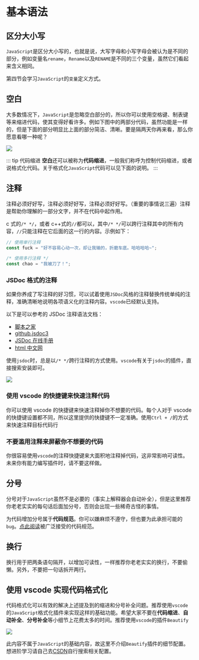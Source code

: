 # 基本语法

## 区分大小写

`JavaScript`是区分大小写的，也就是说，大写字母和小写字母会被认为是不同的部分，例如变量名`rename`，`Rename`以及`RENAME`是不同的三个变量，虽然它们看起来含义相同。

第四节会学习`JavaScript`的`变量`定义方式。

## 空白

大多数情况下，`JavaScript`是忽略空白部分的，所以你可以使用空格键、制表键等来缩进代码，使其变得好看许多。例如下图中的两部分代码，虽然功能是一样的，但是下面的部分明显比上面的部分简洁、清晰。要是隔两天你再来看，那么你愿意看哪一种呢？

![](https://rpg.blue/data/attachment/forum/201608/15/163701w49x9oo554o5occ4.png)

::: tip 代码缩进
**空白**还可以被称为**代码缩进**，一般我们称呼为控制代码缩进，或者说格式化代码。关于格式化`JavaScript`代码可以见下面的说明。
:::

## 注释

注释必须好好写，注释必须好好写，注释必须好好写。（重要的事情说三遍）注释是帮助你理解的一部分文字，并不在代码中起作用。

c 式的`/* */`，或者 c++式的`//`都可以，其中`/* */`可以跨行注释其中的所有内容，`//`只能注释在它后面的这一行的内容。示例如下：

```js
// 使用单行注释
const fuck = "好不容易心动一次，却让我输的，折磨车底。哈哈哈哈~";

/* 使用多行注释 */
const chao = "我被刀了！";
```

### JSDoc 格式的注释 <Badge text='建议'/>

如果你养成了写注释的好习惯，可以试着使用`JSDoc`风格的注释替换传统单纯的注释，准确清晰地说明各项语义化的注释内容。`vscode`已经默认支持。

以下是可以参考的 JSDoc 注释语法文档：

- [脚本之家](http://shouce.jb51.net/jsdoc/index.html)
- [github.jsdoc3](https://jsdoc.app/)
- [JSDoc 在线手册](http://www.dba.cn/book/jsdoc/)
- [html 中文网](https://www.html.cn/doc/jsdoc/)

使用`jsdoc`时，总是以`/* */`跨行注释的方式使用。`vscode`有关于`jsdoc`的插件，直接搜索安装即可。

![](https://i.bmp.ovh/imgs/2022/01/924d562759542f4f.png)

### 使用 vscode 的快捷键来快速注释代码 <Badge text="建议" />

你可以使用 vscode 的快捷键来快速注释掉你不想要的代码。每个人对于 vscode 的快捷键设置都不同，所以这里提供的快捷键不一定准确。使用`Ctrl + /`的方式来快速注释目标代码行

### 不要滥用注释来屏蔽你不想要的代码

你很容易使用`vscode`的注释快捷键来大面积地注释掉代码，这非常影响可读性。未来你有能力编写插件时，请不要这样做。

## 分号

分号对于`JavaScript`虽然不是必要的（事实上解释器会自动补全），但是这里推荐你老老实实的每句话后面加分号，否则会出现一些稀奇古怪的事情。

为代码增加分号属于**代码规范**。你可以嫌麻烦不遵守，但也要为此承担可能的`bug`。[点此阅读](https://blog.csdn.net/sinat_17775997/article/details/88050547)被广泛接受的代码规范。

## 换行

换行用于把两条语句隔开，以增加可读性，一样推荐你老老实实的换行，不要偷懒。另外，不要把一句话拆开两行。

## 使用 vscode 实现代码格式化 <Badge text="建议" />

代码格式化可以有效的解决上述提及到的缩进和分号补全问题。推荐使用`vscode`的`JavaScript`格式化插件来实现这样的基础功能。希望大家不要在**代码缩进**、**自动补全**、**分号补全**等小细节上花费太多的时间。推荐使用`vscode`的插件`Beautify`

![](https://i.bmp.ovh/imgs/2022/01/35a901574c8b3a8b.png)

此内容不属于`JavaScript`的基础内容，故这里不介绍`Beautify`插件的细节配置。想进阶学习请自己去[CSDN](https://www.csdn.net/)自行搜索相关配置。
